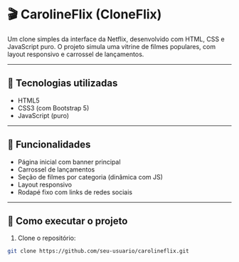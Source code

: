 # 🎬 CarolineFlix (CloneFlix)

Um clone simples da interface da Netflix, desenvolvido com HTML, CSS e JavaScript puro. O projeto simula uma vitrine de filmes populares, com layout responsivo e carrossel de lançamentos.

---

## 📁 Tecnologias utilizadas

- HTML5  
- CSS3 (com Bootstrap 5)  
- JavaScript (puro)  

---

## 🧩 Funcionalidades

- Página inicial com banner principal
- Carrossel de lançamentos
- Seção de filmes por categoria (dinâmica com JS)
- Layout responsivo
- Rodapé fixo com links de redes sociais

---

## 🚀 Como executar o projeto

1. Clone o repositório:

```bash
git clone https://github.com/seu-usuario/carolineflix.git
